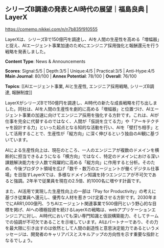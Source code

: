 ## シリーズB調達の発表とAI時代の展望｜福島良典 | LayerX

https://comemo.nikkei.com/n/n7b835f910555

LayerXは、シリーズBで150億円を調達し、AIを人間の生産性を高める「増幅器」と捉え、AIエージェント事業加速のためにエンジニア採用強化と報酬還元を行う戦略を発表しました。

**Content Type**: News & Announcements

**Scores**: Signal:5/5 | Depth:3/5 | Unique:4/5 | Practical:3/5 | Anti-Hype:4/5
**Main Journal**: 80/100 | **Annex Potential**: 78/100 | **Overall**: 76/100

**Topics**: [[AIエージェント事業, AIと生産性, エンジニア採用戦略, シリーズB調達, 報酬制度]]

LayerXがシリーズBで150億円を調達し、AI時代の新たな成長戦略を打ち出しました。同社は、AIを人間の生産性を劇的に高める「増幅器」と位置づけ、AIエージェント事業の加速に向けてエンジニア採用を強化する方針です。これは、AIが仕事を完全に代替するのではなく、人間が「仮説を立てる力」や「アーキテクチャを設計する力」といった起点となる知的な活動を行い、AIを「壁打ち相手」として活用することで、生産性が「縦方向」に深く伸びるという独自のAI観に基づいています。

AIによる生産性向上は、現在のところ、一人のエンジニアが複数のドメインを横断的に担当できるようになる「横方向」ではなく、特定のドメインにおける深い課題解決能力を少人数で飛躍的に高める「縦方向」に作用すると分析。そのため、今後プロダクト領域を広げ「数千・数万のエージェントが働くデジタル仕事場」を目指すLayerXでは、多様なドメイン知識を持つエンジニアが不可欠であると強調。2年半で従業員を現在の2.5倍、約1000名に増やす計画です。

また、AI活用で実現した生産性向上の一部は「Pay for Productivity」の考えに基づき従業員へ還元し、優秀な人材を惹きつけ定着させる方針です。2030年までにARR1,000億円、うちAIエージェント関連事業で500億円という野心的な目標を掲げ、AIへの積極投資を続けるLayerXの戦略は、webアプリケーションエンジニアに対し、AI時代においても深い専門知識と仮説構築能力、そしてチームでの協調が不可欠であることを示唆しています。AIはパートナーであり、その力を最大限に引き出すのは依然として人間の創造性と意思決定能力であるというメッセージは、開発者のキャリアパスとスキルアップの方向性を示す重要な指針となるでしょう。